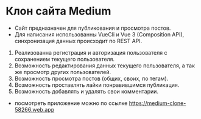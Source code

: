 # Клон сайта Medium

- Сайт предназначен для публикования и просмотра постов.
- Для написания использованны VueCli и Vue 3 (Composition API), синхронизация данных происходит по REST API.

1. Реализованна регистрация и авторизация пользователя с сохранением текущего пользователя.
2. Возможность редактирования данных текущего пользователя, а так же просмотр других пользователей.
3. Возможность просмотра постов (общих, своих, по тегам).
4. Возможность проставлять лайки понравившимся публикация.
5. Возможность добавлять и удалять свои комментарии.

- посмотреть приложение можно по ссылке https://medium-clone-58266.web.app
